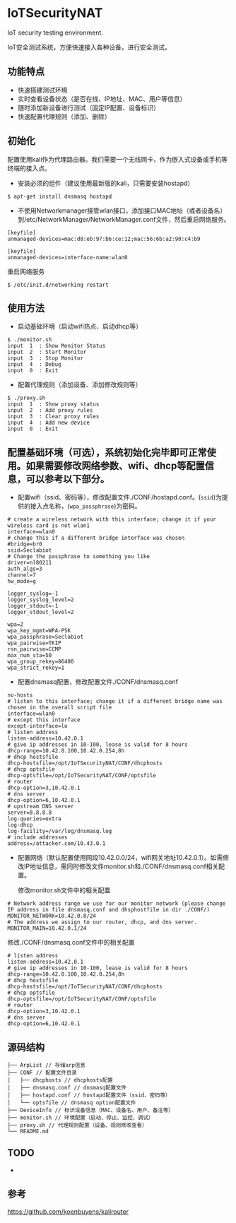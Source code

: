 # IoTSecurityNAT
IoT security testing environment.

IoT安全测试系统，方便快速接入各种设备，进行安全测试。

## 功能特点

- 快速搭建测试环境
- 实时查看设备状态（是否在线、IP地址、MAC、用户等信息）
- 随时添加新设备进行测试（固定IP配置、设备标识）
- 快速配置代理规则（添加、删除）


## 初始化

配置使用kali作为代理路由器。我们需要一个无线网卡，作为嵌入式设备或手机等终端的接入点。

- 安装必须的组件（建议使用最新版的kali，只需要安装hostapd）
```shell
$ apt-get install dnsmasq hostapd
```
- 不使用Networkmanager接管wlan接口，添加接口MAC地址（或者设备名）到/etc/NetworkManager/NetworkManager.conf文件，然后重启网络服务。
```shell
[keyfile]
unmanaged-devices=mac:d8:eb:97:b6:ce:12;mac:56:6b:a2:90:c4:b9
```
```shell
[keyfile]
unmanaged-devices=interface-name:wlan0
```
重启网络服务
```shell
$ /etc/init.d/networking restart
```

## 使用方法

-   启动基础环境（启动wifi热点、启动dhcp等）
```   
$ ./monitor.sh
input  1  : Show Monitor Status
input  2  : Start Monitor
input  3  : Stop Monitor
input  4  : Debug
input  0  : Exit
```
-   配置代理规则（添加设备、添加修改规则等）
```   
$ ./proxy.sh
input  1  : Show proxy status
input  2  : Add proxy rules
input  3  : Clear proxy rules
input  4  : Add new device
input  0  : Exit
```

## 配置基础环境（可选），系统初始化完毕即可正常使用。如果需要修改网络参数、wifi、dhcp等配置信息，可以参考以下部分。

- 配置wifi（ssid、密码等），修改配置文件./CONF/hostapd.conf。(```ssid```)为提供的接入点名称，(```wpa_passphrase```)为密码。
```shell
# create a wireless network with this interface; change it if your wireless card is not wlan1
interface=wlan0
# change this if a different bridge interface was chosen
#bridge=br0
ssid=Seclabiot
# Change the passphrase to something you like
driver=nl80211
auth_algs=3
channel=7
hw_mode=g

logger_syslog=-1
logger_syslog_level=2
logger_stdout=-1
logger_stdout_level=2

wpa=2
wpa_key_mgmt=WPA-PSK
wpa_passphrase=Seclabiot
wpa_pairwise=TKIP
rsn_pairwise=CCMP
max_num_sta=50
wpa_group_rekey=86400
wpa_strict_rekey=1
```

- 配置dnsmasq配置，修改配置文件./CONF/dnsmasq.conf
```shell
no-hosts
# listen to this interface; change it if a different bridge name was chosen in the overall script file
interface=wlan0
# except this interface
except-interface=lo
# listen address
listen-address=10.42.0.1
# give ip addresses in 10-100, lease is valid for 8 hours
dhcp-range=10.42.0.100,10.42.0.254,8h 
# dhcp hostsfile
dhcp-hostsfile=/opt/IoTSecurityNAT/CONF/dhcphosts
# dhcp optsfile
dhcp-optsfile=/opt/IoTSecurityNAT/CONF/optsfile
# router
dhcp-option=3,10.42.0.1 
# dns server
dhcp-option=6,10.42.0.1 
# upstream DNS server
server=8.8.8.8
log-queries=extra
log-dhcp
log-facility=/var/log/dnsmasq.log
# include addresses
address=/attacker.com/10.43.0.1
```


- 配置网络（默认配置使用网段10.42.0.0/24，wifi网关地址10.42.0.1）。如需修改IP地址信息，需同时修改文件monitor.sh和./CONF/dnsmasq.conf相关配置。

    修改monitor.sh文件中的相关配置
```shell
# Network address range we use for our monitor network (please change IP address in file dnsmasq.conf and dhsphostfile in dir ./CONF/)
MONITOR_NETWORK=10.42.0.0/24
# The address we assign to our router, dhcp, and dns server.
MONITOR_MAIN=10.42.0.1/24
```
修改./CONF/dnsmasq.conf文件中的相关配置
```shell
# listen address
listen-address=10.42.0.1
# give ip addresses in 10-100, lease is valid for 8 hours
dhcp-range=10.42.0.100,10.42.0.254,8h 
# dhcp hostsfile
dhcp-hostsfile=/opt/IoTSecurityNAT/CONF/dhcphosts
# dhcp optsfile
dhcp-optsfile=/opt/IoTSecurityNAT/CONF/optsfile
# router
dhcp-option=3,10.42.0.1 
# dns server
dhcp-option=6,10.42.0.1 
```


## 源码结构
```
├── ArpList // 存储arp信息
├── CONF // 配置文件目录
│   ├── dhcphosts // dhcphosts配置
│   ├── dnsmasq.conf // dnsmasq配置文件
│   ├── hostapd.conf // hostapd配置文件（ssid、密码等）
│   └── optsfile // dnsmasq option配置文件
├── DeviceInfo // 标识设备信息（MAC、设备名、用户、备注等）
├── monitor.sh // 环境配置（启动、停止、监控、调试）
├── proxy.sh // 代理规则配置（设备、规则修改查看）
└── README.md
```

## TODO
- 


## 参考

https://github.com/koenbuyens/kalirouter





